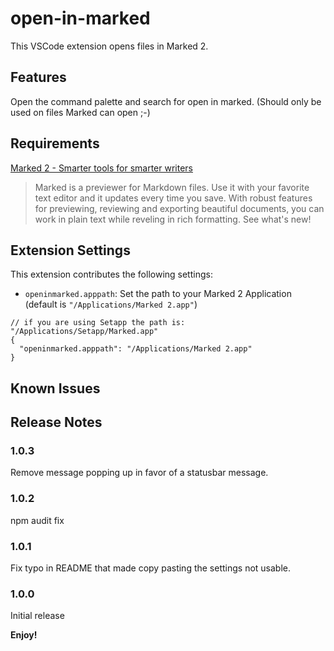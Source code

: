# open-in-marked

This VSCode extension opens files in Marked 2.

## Features

Open the command palette and search for open in marked. (Should only be used on files Marked can open ;-)


## Requirements

[Marked 2 - Smarter tools for smarter writers](http://marked2app.com/)  

> Marked is a previewer for Markdown files. Use it with your favorite text editor and it updates every time you save. With robust features for previewing, reviewing and exporting beautiful documents, you can work in plain text while reveling in rich formatting. See what's new!  
## Extension Settings

This extension contributes the following settings:

* `openinmarked.apppath`: Set the path to your Marked 2 Application (default is `"/Applications/Marked 2.app"`)

```
// if you are using Setapp the path is: "/Applications/Setapp/Marked.app"
{
  "openinmarked.apppath": "/Applications/Marked 2.app"
}
```

## Known Issues


## Release Notes

### 1.0.3


Remove message popping up in favor of a statusbar message.

### 1.0.2

npm audit fix

### 1.0.1

Fix typo in README that made copy pasting the settings not usable.

### 1.0.0

Initial release

**Enjoy!**
